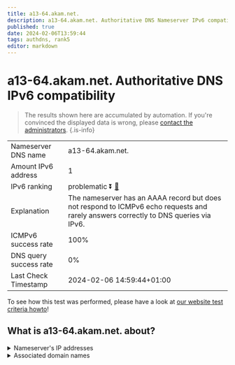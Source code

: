 ```yaml
---
title: a13-64.akam.net.
description: a13-64.akam.net. Authoritative DNS Nameserver IPv6 compatibility
published: true
date: 2024-02-06T13:59:44
tags: authdns, rank5
editor: markdown
---
```


# a13-64.akam.net. Authoritative DNS IPv6 compatibility

> The results shown here are accumulated by automation. If you're convinced the displayed data is wrong, please [contact the administrators](/howto/chat). 
{.is-info}




|   |   |
| - | - |
| Nameserver DNS name | a13-64.akam.net.
| Amount IPv6 address | 1
| IPv6 ranking | problematic :arrow_double_down: [🔗](/howto/ranking) |
| Explanation | The nameserver has an AAAA record but does not respond to ICMPv6 echo requests and rarely answers correctly to DNS queries via IPv6. |
| ICMPv6 success rate | 100%|
| DNS query success rate | 0% |
| Last Check Timestamp | 2024-02-06 14:59:44+01:00 |

To see how this test was performed, please have a look at [our website test criteria howto](/howto/testcriteria/authdns)!


## What is a13-64.akam.net. about?




<details>
<summary>Nameserver's IP addresses</summary>

2600:1480:800::40

</details>



<details>
<summary>Associated domain names</summary>

www.peacocktv.com

</details>
